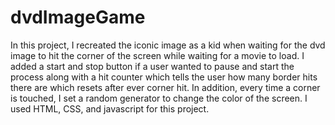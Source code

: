 # dvdImageGame
In this project, I recreated the iconic image as a kid when waiting for the dvd image to hit the corner of the screen while waiting for a movie to load. I added a start and stop button if a user wanted to pause and start the process along with a hit counter which tells the user how many border hits there are which resets after ever corner hit. In addition, every time a corner is touched, I set a random generator to change the color of the screen. I used HTML, CSS, and javascript for this project.
